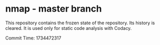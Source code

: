 # nmap - master branch

This repository contains the frozen state of the repository.
Its history is cleared. It is used only for static code
analysis with Codacy.

Commit Time: 1734472317
